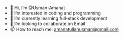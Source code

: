 - 👋 Hi, I’m @Usman-Amanat
- 👀 I’m interested in coding and programming
- 🌱 I’m currently learning full-stack development
- 💞️ I’m looking to collaborate on Email
- 📫 How to reach me: amanatullahusman@gmail.com

<!---
Usman-Amanat/Usman-Amanat is a ✨ special ✨ repository because its `README.md` (this file) appears on your GitHub profile.
You can click the Preview link to take a look at your changes.
--->

